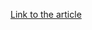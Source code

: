 [Link to the article](https://www.securityjoes.com/post/new-attack-vector-in-the-cloud-attackers-caught-exploiting-object-storage-services)

